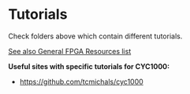 # Tutorials



Check folders above which contain different tutorials.

[See also General FPGA Resources list](https://github.com/SoCFPGA-learning/General/resources.md)



**Useful sites with specific tutorials for CYC1000:**

* https://github.com/tcmichals/cyc1000

  



